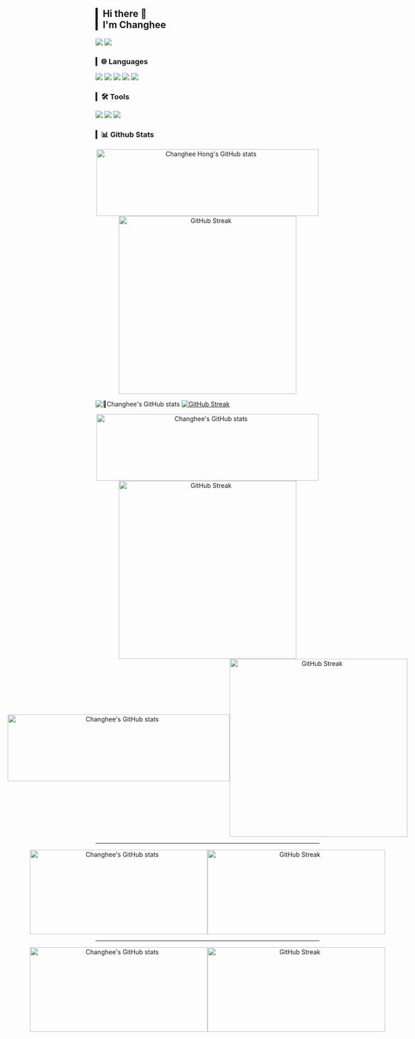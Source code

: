 ## ▎Hi there 👋 <br>▎I'm Changhee 

<a href="https://velog.io/@changh2_00/posts"><img src="https://img.shields.io/badge/Velog-11B48A?style=for-the-badge&logo=Vimeo&logoColor=white&link=https://velog.io/@changh2_00/posts"/></a>
<a href="mailto:changhi9701@gmail.com"><img src="https://img.shields.io/badge/Gmail-d14836?style=for-the-badge&logo=Gmail&logoColor=white&link=changhi9701@gmail.com"/></a>

### ▎🌐 Languages
<span><img src="https://img.shields.io/badge/Python-3776AB?style=for-the-badge&logo=Python&logoColor=white"/></span>
<span><img src="https://img.shields.io/badge/HTML-E34F26?style=for-the-badge&logo=html5&logoColor=white"/></span>
<span><img src="https://img.shields.io/badge/css-1572B6?style=for-the-badge&logo=css3&logoColor=white"/></span>
<span><img src="https://img.shields.io/badge/Javascript-ffb13b?style=for-the-badge&logo=javascript&logoColor=white"/></span>
<span><img src="https://img.shields.io/badge/React-61DAFB?style=for-the-badge&logo=React&logoColor=white"/></span>


### ▎🛠 Tools

<span><img src="https://img.shields.io/badge/Git-f05032?style=for-the-badge&logo=git&logoColor=white"/></span>
<span><img src="https://img.shields.io/badge/GitHub-181717?style=for-the-badge&logo=github&logoColor=white"/></span>
<span><img src="https://img.shields.io/badge/figma-F24E1E.svg?style=for-the-badge&logo=figma&logoColor=white"/></span>


### ▎📊 Github Stats
<!--
![Changhee Hong's GitHub stats](https://github-readme-stats-sand-six-91.vercel.app/api?username=hong-ch&show_icons=true&count_private=true&line_height=24&theme=react&hide_border=true&card_width=500)
[![GitHub Streak](https://streak-stats.demolab.com/?user=hong-ch&theme=react&hide_border=true&card_width=500&card_height=190)](https://git.io/streak-stats)

<div align="center">
  
  <img src="https://github-readme-stats-sand-six-91.vercel.app/api?username=hong-ch&show_icons=true&count_private=true&line_height=24&theme=react&hide_border=true&card_width=400" alt="Changhee Hong's GitHub stats" style="display: inline-block; margin: 0 10px;" />

  <img src="https://streak-stats.demolab.com/?user=hong-ch&theme=react&hide_border=true&card_width=400&card_height=190" alt="GitHub Streak" style="display: inline-block; margin: 0 10px;" />

</div>
-->

<div align="center">
  <img src="https://github-readme-stats-sand-six-91.vercel.app/api?username=hong-ch&show_icons=true&count_private=true&line_height=24&theme=react&hide_border=true" style="width: 500px; height: 150px;" alt="Changhee Hong's GitHub stats" />
  <img src="https://streak-stats.demolab.com/?user=hong-ch&theme=react&hide_border=true&card_width=500&card_height=190" style="width: 400px;" alt="GitHub Streak" />
</div>


![Changhee's GitHub stats](https://github-readme-stats.vercel.app/api?username=hong-ch&show_icons=true&rank_icon=github&theme=react&hide_border=true&card_height=190)
[![GitHub Streak](https://streak-stats.demolab.com/?user=hong-ch&theme=react&hide_border=true&card_height=190)](https://git.io/streak-stats)

<div align="center">
  <img src="https://github-readme-stats.vercel.app/api?username=hong-ch&show_icons=true&rank_icon=github&theme=react&hide_border=true&card_width=300&card_height=190" style="width: 500px; height: 150px;" alt="Changhee's GitHub stats" />
  <img src="https://streak-stats.demolab.com/?user=hong-ch&theme=react&hide_border=true&card_width=500&card_height=190" style="width: 400px;" alt="GitHub Streak" />
</div>

<div align="center" style="display: flex; justify-content: center; align-items: center; gap: 0;">
  <img src="https://github-readme-stats.vercel.app/api?username=hong-ch&show_icons=true&rank_icon=github&theme=react&hide_border=true&card_width=400&card_height=190" style="width: 500px; height: 150px; margin: 0;" alt="Changhee's GitHub stats" />
  <img src="https://streak-stats.demolab.com/?user=hong-ch&theme=react&hide_border=true&card_width=500&card_height=190" style="width: 400px; margin:0" alt="GitHub Streak" />
</div>

---

<div align="center" style="display: flex; justify-content: center; align-items: center; gap: 0; padding: 0;">
  <img src="https://github-readme-stats.vercel.app/api?username=hong-ch&show_icons=true&rank_icon=github&theme=react&hide_border=true&card_width=400&card_height=190" style="width: 400px; height: 190px; margin: 0; padding: 0;" alt="Changhee's GitHub stats" />
  <img src="https://streak-stats.demolab.com/?user=hong-ch&theme=react&hide_border=true&card_width=430&card_height=190" style="width: 400px; height: 190px; margin: 0; padding: 0;" alt="GitHub Streak" />
</div>

---

<div align="center" style="display: flex; justify-content: center; align-items: center; gap: 0; margin: 0;">
  <img src="https://github-readme-stats.vercel.app/api?username=hong-ch&show_icons=true&rank_icon=github&theme=react&hide_border=true&card_width=400&card_height=190" style="width: 400px; height: 190px; margin: 0;" alt="Changhee's GitHub stats" />
  <img src="https://streak-stats.demolab.com/?user=hong-ch&theme=react&hide_border=true&card_width=400&card_height=190" style="width: 400px; height: 190px; margin: 0;" alt="GitHub Streak" />
</div>



